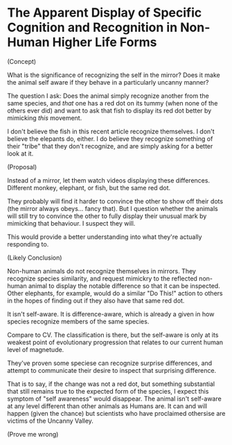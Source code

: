 # The Apparent Display of Specific Cognition and Recognition in Non-Human Higher Life Forms



(Concept)

What is the significance of recognizing the self in the mirror? Does it make the animal self aware if they behave in a particularly uncanny manner?

The question I ask: Does the animal simply recognize another from the same species, and *that* one has a red dot on its tummy (when none of the others ever did) and want to ask that fish to display its red dot better by mimicking *this* movement.

I don't believe the fish in this recent article recognize themselves. I don't believe the elepants do, either. I do believe they recognize something of their "tribe" that they don't recognize, and are simply asking for a better look at it.

(Proposal)

Instead of a mirror, let them watch videos displaying these differences. Different monkey, elephant, or fish, but the same red dot.

They probably will find it harder to convince the other to show off their dots (the mirror always obeys... fancy that). But I question whether the animals will still try to convince the other to fully display their unusual mark by mimicking that behaviour. I suspect they will.

This would provide a better understanding into what they're actually responding to.

(Likely Conclusion)

Non-human animals do not recognize themselves in mirrors. They recognize species similarity, and request mimickry to the reflected non-human animal to display the notable difference so that it can be inspected. Other elephants, for example, would do a similar "Do This!" action to others in the hopes of finding out if they also have that same red dot.

It isn't self-aware. It is difference-aware, which is already a given in how species recognize members of the same species.

Compare to CV. The classification is there, but the self-aware is only at its weakest point of evolutionary progression that relates to our current human level of magnetude.

They've proven some speciese can recognize surprise differences, and attempt to communicate their desire to inspect that surprising difference.

That is to say, if the change was not a red dot, but something substantial that still remains true to the expected form of the species, I expect this symptom of "self awareness" would disappear. The animal isn't self-aware at any level different than other animals as Humans are. It can and will happen (given the chance) but scientists who have proclaimed othersise are victims of the Uncanny Valley.

(Prove me wrong)


